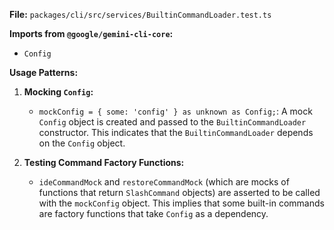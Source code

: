 **File:** `packages/cli/src/services/BuiltinCommandLoader.test.ts`

**Imports from `@google/gemini-cli-core`:**
- `Config`

**Usage Patterns:**
1.  **Mocking `Config`:**
    *   `mockConfig = { some: 'config' } as unknown as Config;`: A mock `Config` object is created and passed to the `BuiltinCommandLoader` constructor. This indicates that the `BuiltinCommandLoader` depends on the `Config` object.

2.  **Testing Command Factory Functions:**
    *   `ideCommandMock` and `restoreCommandMock` (which are mocks of functions that return `SlashCommand` objects) are asserted to be called with the `mockConfig` object. This implies that some built-in commands are factory functions that take `Config` as a dependency.
